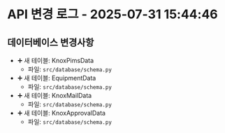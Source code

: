 # API 변경 로그 - 2025-07-31 15:44:46

## 데이터베이스 변경사항
- ➕ 새 테이블: KnoxPimsData
  - 파일: `src/database/schema.py`
- ➕ 새 테이블: EquipmentData
  - 파일: `src/database/schema.py`
- ➕ 새 테이블: KnoxMailData
  - 파일: `src/database/schema.py`
- ➕ 새 테이블: KnoxApprovalData
  - 파일: `src/database/schema.py`

